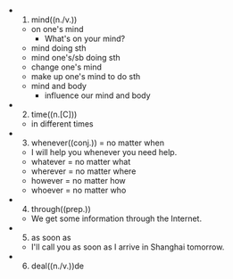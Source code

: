 -
  1. mind((n./v.))
	- on one's mind
		- What's on your mind?
	- mind doing sth
	- mind one's/sb doing sth
	- change one's mind
	- make up one's mind to do sth
	- mind and body
		- influence our mind and body
-
  2. time((n.[C]))
	- in different times
-
  3. whenever((conj.)) = no matter when
	- I will help you whenever you need help.
	- whatever = no matter what
	- wherever = no matter where
	- however = no matter how
	- whoever = no matter who
-
  4. through((prep.))
	- We get some information through the Internet.
-
  5. as soon as
	- I'll call you as soon as I arrive in Shanghai tomorrow.
-
  6. deal((n./v.))de
